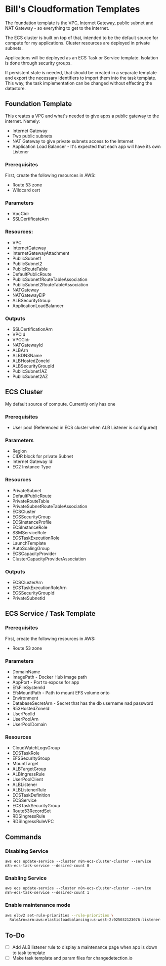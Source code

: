 
# Bill's Cloudformation Templates
The foundation template is the VPC, Internet Gateway, public subnet and NAT Gateway - so 
everything to get to the internet.

The ECS cluster is built on top of that, intended to be the default source for compute for my 
applications. Cluster resources are deployed in private subnets.

Applications will be deployed as an ECS Task or Service template. Isolation is done through security 
groups.

If persistent state is needed, that should be created in a separate template and export the 
necessary identifiers to import them into the task template. This way, the task implementation can 
be changed without effecting the datastore.

## Foundation Template
This creates a VPC and what's needed to give apps a public gateway to the internet.
Namely:
- Internet Gateway
- Two public subnets
- NAT Gateway to give private subnets access to the Internet
- Application Load Balancer - It's expected that each app will have its own Listener

### Prerequisites
First, create the following resources in AWS:
- Route 53 zone
- Wildcard cert

### Parameters
- VpcCidr
- SSLCertificateArn

### Resources:
- VPC
- InternetGateway
- InternetGatewayAttachment
- PublicSubnet1
- PublicSubnet2
- PublicRouteTable
- DefaultPublicRoute
- PublicSubnet1RouteTableAssociation
- PublicSubnet2RouteTableAssociation
- NATGateway
- NATGatewayEIP
- ALBSecurityGroup
- ApplicationLoadBalancer

### Outputs
- SSLCertificationArn
- VPCId
- VPCCidr
- NATGatewayId
- ALBArn
- ALBDNSName
- ALBHostedZoneId
- ALBSecurityGroupId
- PublicSubnet1AZ
- PublicSubnet2AZ

## ECS Cluster
My default source of compute. Currently only has one

### Prerequisites
- User pool (Referenced in ECS cluster when ALB Listener is configured)

### Parameters
- Region
- CIDR block for private Subnet
- Internet Gateway Id
- EC2 Instance Type

### Resources
- PrivateSubnet
- DefaultPublicRoute
- PrivateRouteTable
- PrivateSubnetRouteTableAssociation
- ECSCluster
- ECSSecurityGroup
- ECSInstanceProfile
- ECSInstanceRole
- SSMServiceRole
- ECSTaskExecutionRole
- LaunchTemplate
- AutoScalingGroup
- ECSCapacityProvider
- ClusterCapacityProviderAssociation

### Outputs
- ECSClusterArn
- ECSTaskExecutionRoleArn
- ECSSecurityGroupId
- PrivateSubnetId

## ECS Service / Task Template

### Prerequisites
First, create the following resources in AWS:
- Route 53 zone

### Parameters
- DomainName
- ImagePath - Docker Hub image path
- AppPort - Port to expose for app
- EfsFileSystemId
- EfsMountPath - Path to mount EFS volume onto
- Environment
- DatabaseSecretArn - Secret that has the db username nad password
- R53HostedZoneId
- UserPoolId
- UserPoolArn
- UserPoolDomain

### Resources
- CloudWatchLogsGroup
- ECSTaskRole
- EFSSecurityGroup
- MountTarget
- ALBTargetGroup
- ALBIngressRule
- UserPoolClient
- ALBListener
- ALBListenerRule
- ECSTaskDefinition
- ECSService
- ECSTaskSecurityGroup
- Route53RecordSet
- RDSIngressRule
- RDSIngressRuleVPC

## Commands
### Disabling Service 
```
aws ecs update-service --cluster n8n-ecs-cluster-cluster --service n8n-ecs-task-service --desired-count 0
```
### Enabling Service
```
aws ecs update-service --cluster n8n-ecs-cluster-cluster --service n8n-ecs-task-service --desired-count 1
```
### Enable maintenance mode
```bash
aws elbv2 set-rule-priorities --rule-priorities \
  RuleArn=arn:aws:elasticloadbalancing:us-west-2:925032123076:listener-rule/app/founda-Appli-PuYPyboNP4Rc/0d5aab57c40cddc1/c16dcddef6a189c5/1e5763ff40f168ba,Priority=101
```

## To-Do
- [ ] Add ALB listener rule to display a maintenance page when app is down to task template
- [ ] Make task template and param files for changedetection.io
